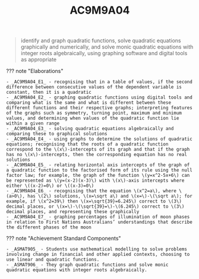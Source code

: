﻿---
tags: australian-curriculum
template: math.html
title: AC9M9A04
type: note
---
> identify and graph quadratic functions, solve quadratic equations graphically and numerically, and solve monic quadratic equations with integer roots algebraically, using graphing software and digital tools as appropriate

??? note "Elaborations"

	- _AC9M9A04_E1_ - recognising that in a table of values, if the second difference between consecutive values of the dependent variable is constant, then it is a quadratic
	- _AC9M9A04_E2_ - graphing quadratic functions using digital tools and comparing what is the same and what is different between these different functions and their respective graphs; interpreting features of the graphs such as symmetry, turning point, maximum and minimum values, and determining when values of the quadratic function lie within a given range
	- _AC9M9A04_E3_ - solving quadratic equations algebraically and comparing these to graphical solutions
	- _AC9M9A04_E4_ - using graphs to determine the solutions of quadratic equations; recognising that the roots of a quadratic function correspond to the \(x\)-intercepts of its graph and that if the graph has no \(x\)-intercepts, then the corresponding equation has no real solutions
	- _AC9M9A04_E5_ - relating horizontal axis intercepts of the graph of a quadratic function to the factorised form of its rule using the null factor law; for example, the graph of the function \(y=x^2-5x+6\) can be represented as \(y=(x-2)(x-3)\) with \(x\)-axis intercepts where either \((x-2)=0\) or \((x-3)=0\)
	- _AC9M9A04_E6_ - recognising that the equation \(x^2=a\), where \(a>0\), has \(2\) solutions, \(x=\sqrt a\) and \(x=\)-\(\sqrt a\); for example, if \(x^2=39\) then \(x=\sqrt{39}=6.245\) correct to \(3\) decimal places, or \(x=\)-\(\sqrt{39}=\)-\(6.245\) correct to \(3\) decimal places, and representing these graphically
	- _AC9M9A04_E7_ - graphing percentages of illumination of moon phases in relation to First Nations Australians’ understandings that describe the different phases of the moon
??? note "Achievement Standard Components"

	- _ASMAT905_ - Students use mathematical modelling to solve problems involving change in financial and other applied contexts, choosing to use linear and quadratic functions.
	- _ASMAT906_ - They graph quadratic functions and solve monic quadratic equations with integer roots algebraically.